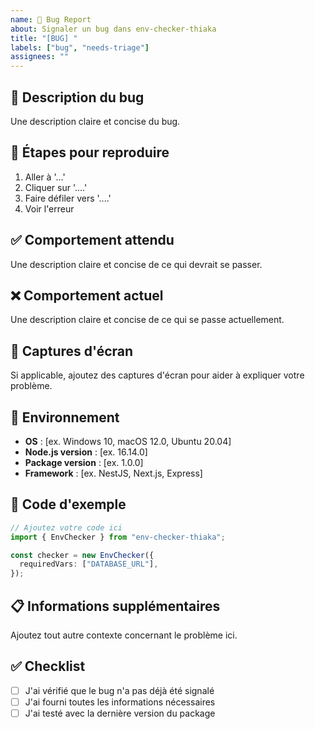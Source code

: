 ```yaml
---
name: 🐛 Bug Report
about: Signaler un bug dans env-checker-thiaka
title: "[BUG] "
labels: ["bug", "needs-triage"]
assignees: ""
---
```


## 🐛 Description du bug

Une description claire et concise du bug.

## 🔄 Étapes pour reproduire

1. Aller à '...'
2. Cliquer sur '....'
3. Faire défiler vers '....'
4. Voir l'erreur

## ✅ Comportement attendu

Une description claire et concise de ce qui devrait se passer.

## ❌ Comportement actuel

Une description claire et concise de ce qui se passe actuellement.

## 📸 Captures d'écran

Si applicable, ajoutez des captures d'écran pour aider à expliquer votre problème.

## 🔧 Environnement

- **OS** : [ex. Windows 10, macOS 12.0, Ubuntu 20.04]
- **Node.js version** : [ex. 16.14.0]
- **Package version** : [ex. 1.0.0]
- **Framework** : [ex. NestJS, Next.js, Express]

## 📝 Code d'exemple

```typescript
// Ajoutez votre code ici
import { EnvChecker } from "env-checker-thiaka";

const checker = new EnvChecker({
  requiredVars: ["DATABASE_URL"],
});
```

## 📋 Informations supplémentaires

Ajoutez tout autre contexte concernant le problème ici.

## ✅ Checklist

- [ ] J'ai vérifié que le bug n'a pas déjà été signalé
- [ ] J'ai fourni toutes les informations nécessaires
- [ ] J'ai testé avec la dernière version du package
